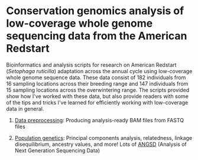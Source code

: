 # Conservation genomics analysis of low-coverage whole genome sequencing data from the American Redstart

Bioinformatics and analysis scripts for research on American Redstart (*Setophaga ruticilla*) adaptation across the annual cycle using low-coverage whole genome sequence data. These data consist of 182 individuals from 16 sampling locations across their breeding range and 147 individuals from 15 sampling locations across the overwintering range. The scripts provided show how I've worked with these data, but also provide readers with some of the tips and tricks I've learned for efficiently working with low-coverage data in general.

1.  [Data preprocessing](https://github.com/mgdesaix/amre-adaptation/blob/main/01_Preprocessing/Preprocessing.md): Producing analysis-ready BAM files from FASTQ files

2.  [Population genetics](https://github.com/mgdesaix/amre-adaptation/blob/main/02_PopulationGenetics/Popgen.md): Principal components analysis, relatedness, linkage disequilibrium, ancestry values, and more! Lots of [ANGSD](http://www.popgen.dk/angsd/index.php/ANGSD) (Analysis of Next Generation Sequencing Data)

